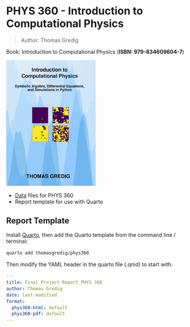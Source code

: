# PHYS 360 - Introduction to Computational Physics

> Author: Thomas Gredig

Book: Introduction to Computational Physics (**ISBN: 979-834609604-7**)

<img src="./assets/book-cover-CompPhysics-Gredig.jpg" 
  alt="Book cover for Introduction to Computational Physics by Thomas Gredig" 
  width="240px">


- [Data](data/) files for PHYS 360
- Report template for use with Quarto

## Report Template

Install [Quarto](https://quarto.org/docs/download/), then add the Quarto template from the command line / terminal:

```bash
quarto add thomasgredig/phys360
```

Then modify the YAML header in the quarto file (.qmd) to start with:

```yml
---
title: Final Project Report PHYS 360
author: Thomas Gredig
date: last-modified
format:
  phys360-html: default
  phys360-pdf: default
---
```
